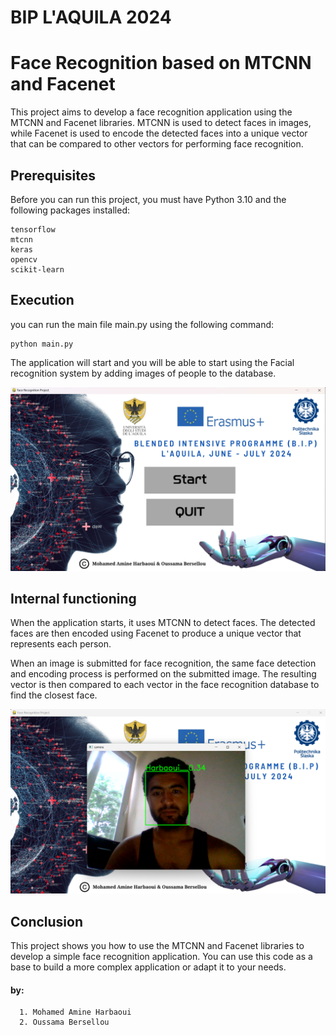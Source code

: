 # BIP L'AQUILA 2024 

# Face Recognition based on MTCNN and Facenet

This project aims to develop a face recognition application using the MTCNN and Facenet libraries. 
MTCNN is used to detect faces in images, while Facenet is used to encode the detected faces into a unique vector that can be compared to other vectors for performing face recognition.

## Prerequisites

Before you can run this project, you must have Python 3.10 and the following packages installed:
```
tensorflow
mtcnn
keras
opencv
scikit-learn
```
## Execution
you can run the main file main.py using the following command:
```
python main.py
```
The application will start and you will be able to start using the Facial recognition system by adding images of people to the database.

![First Screenshot](Screenshot_1.jpg)

## Internal functioning

When the application starts, it uses MTCNN to detect faces. The detected faces are then encoded using Facenet to produce a unique vector that represents each person.

When an image is submitted for face recognition, the same face detection and encoding process is performed on the submitted image. The resulting vector is then compared to each vector in the face recognition database to find the closest face.

![Second Screenshot](Screenshot_2.jpg)

## Conclusion

This project shows you how to use the MTCNN and Facenet libraries to develop a simple face recognition application. You can use this code as a base to build a more complex application or adapt it to your needs.


#### by: 
```
  1. Mohamed Amine Harbaoui
  2. Oussama Bersellou
```
